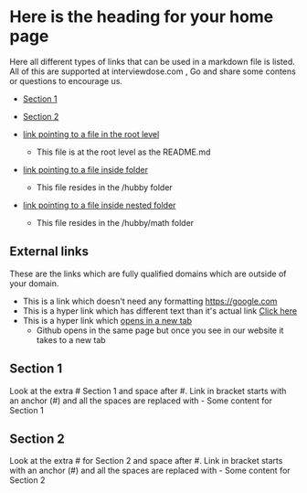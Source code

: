 # Here is the heading for your home page
Here all different types of links that can be used in a markdown file is listed.
All of this are supported at interviewdose.com , Go and share some contens or questions to encourage us.

- [Section 1](#section-1)
- [Section 2](#section-2)
- [link pointing to a file in the root level](file2.md)
  - This file is at the root level as the README.md
    
- [link pointing to a file inside folder](/hubby/projects.md)
  - This file resides in the /hubby folder
    
- [link pointing to a file inside nested folder](/hubby/math/list1.md)
  - This file resides in the /hubby/math folder
    
## External links
These are the links which are fully qualified domains 
which are outside of your domain.
- This is a link which doesn't need any formatting https://google.com
- This is a hyper link which has different text than it's actual link [Click here](https://google.com)
- This is a hyper link which <a href="https://google.com" target="_blank">opens in a new tab</a>
  - Github opens in the same page but once you see in our website it takes to a new tab

## Section 1
Look at the extra # Section 1 and space after #. Link in bracket starts with an anchor (#) and all the spaces are replaced with -
Some content for Section 1

## Section 2
Look at the extra # for Section 2 and space after #. Link in bracket starts with an anchor (#) and all the spaces are replaced with -
Some content for Section 2

